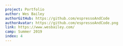 ```yaml
---
project: Portfolio
author: Wes Bailey
authorGitHub: https://github.com/espressoAndCode
authorAvatar: https://github.com/espressoAndCode.png
link: https://www.wesbailey.com/
camp: Summer 2019
index: 4
---
```

